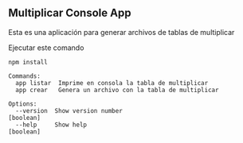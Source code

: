 ## Multiplicar Console App

Esta es una aplicación para generar archivos de tablas de multiplicar

Ejecutar este comando

```
npm install
```

```
Commands:
  app listar  Imprime en consola la tabla de multiplicar
  app crear   Genera un archivo con la tabla de multiplicar

Options:
  --version  Show version number                                       [boolean]
  --help     Show help                                                 [boolean]
```
